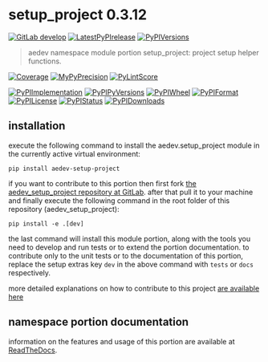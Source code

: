 <!-- THIS FILE IS EXCLUSIVELY MAINTAINED by the project aedev.aedev V0.3.14 -->
<!-- THIS FILE IS EXCLUSIVELY MAINTAINED by the project aedev.tpl_namespace_root V0.3.10 -->
# setup_project 0.3.12

[![GitLab develop](https://img.shields.io/gitlab/pipeline/aedev-group/aedev_setup_project/develop?logo=python)](
    https://gitlab.com/aedev-group/aedev_setup_project)
[![LatestPyPIrelease](
    https://img.shields.io/gitlab/pipeline/aedev-group/aedev_setup_project/release0.3.10?logo=python)](
    https://gitlab.com/aedev-group/aedev_setup_project/-/tree/release0.3.10)
[![PyPIVersions](https://img.shields.io/pypi/v/aedev_setup_project)](
    https://pypi.org/project/aedev-setup-project/#history)

>aedev namespace module portion setup_project: project setup helper functions.

[![Coverage](https://aedev-group.gitlab.io/aedev_setup_project/coverage.svg)](
    https://aedev-group.gitlab.io/aedev_setup_project/coverage/index.html)
[![MyPyPrecision](https://aedev-group.gitlab.io/aedev_setup_project/mypy.svg)](
    https://aedev-group.gitlab.io/aedev_setup_project/lineprecision.txt)
[![PyLintScore](https://aedev-group.gitlab.io/aedev_setup_project/pylint.svg)](
    https://aedev-group.gitlab.io/aedev_setup_project/pylint.log)

[![PyPIImplementation](https://img.shields.io/pypi/implementation/aedev_setup_project)](
    https://gitlab.com/aedev-group/aedev_setup_project/)
[![PyPIPyVersions](https://img.shields.io/pypi/pyversions/aedev_setup_project)](
    https://gitlab.com/aedev-group/aedev_setup_project/)
[![PyPIWheel](https://img.shields.io/pypi/wheel/aedev_setup_project)](
    https://gitlab.com/aedev-group/aedev_setup_project/)
[![PyPIFormat](https://img.shields.io/pypi/format/aedev_setup_project)](
    https://pypi.org/project/aedev-setup-project/)
[![PyPILicense](https://img.shields.io/pypi/l/aedev_setup_project)](
    https://gitlab.com/aedev-group/aedev_setup_project/-/blob/develop/LICENSE.md)
[![PyPIStatus](https://img.shields.io/pypi/status/aedev_setup_project)](
    https://libraries.io/pypi/aedev-setup-project)
[![PyPIDownloads](https://img.shields.io/pypi/dm/aedev_setup_project)](
    https://pypi.org/project/aedev-setup-project/#files)


## installation


execute the following command to install the
aedev.setup_project module
in the currently active virtual environment:
 
```shell script
pip install aedev-setup-project
```

if you want to contribute to this portion then first fork
[the aedev_setup_project repository at GitLab](
https://gitlab.com/aedev-group/aedev_setup_project "aedev.setup_project code repository").
after that pull it to your machine and finally execute the
following command in the root folder of this repository
(aedev_setup_project):

```shell script
pip install -e .[dev]
```

the last command will install this module portion, along with the tools you need
to develop and run tests or to extend the portion documentation. to contribute only to the unit tests or to the
documentation of this portion, replace the setup extras key `dev` in the above command with `tests` or `docs`
respectively.

more detailed explanations on how to contribute to this project
[are available here](
https://gitlab.com/aedev-group/aedev_setup_project/-/blob/develop/CONTRIBUTING.rst)


## namespace portion documentation

information on the features and usage of this portion are available at
[ReadTheDocs](
https://aedev.readthedocs.io/en/latest/_autosummary/aedev.setup_project.html
"aedev_setup_project documentation").
